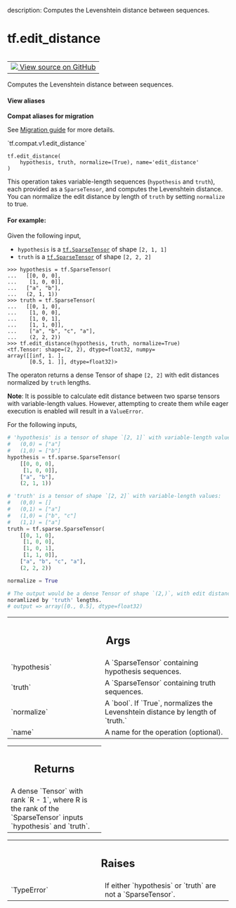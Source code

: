 description: Computes the Levenshtein distance between sequences.

<div itemscope itemtype="http://developers.google.com/ReferenceObject">
<meta itemprop="name" content="tf.edit_distance" />
<meta itemprop="path" content="Stable" />
</div>

# tf.edit_distance

<!-- Insert buttons and diff -->

<table class="tfo-notebook-buttons tfo-api nocontent" align="left">
<td>
  <a target="_blank" href="https://github.com/tensorflow/tensorflow/blob/r2.4/tensorflow/python/ops/array_ops.py#L3620-L3722">
    <img src="https://www.tensorflow.org/images/GitHub-Mark-32px.png" />
    View source on GitHub
  </a>
</td>
</table>



Computes the Levenshtein distance between sequences.

<section class="expandable">
  <h4 class="showalways">View aliases</h4>
  <p>
<b>Compat aliases for migration</b>
<p>See
<a href="https://www.tensorflow.org/guide/migrate">Migration guide</a> for
more details.</p>
<p>`tf.compat.v1.edit_distance`</p>
</p>
</section>

<pre class="devsite-click-to-copy prettyprint lang-py tfo-signature-link">
<code>tf.edit_distance(
    hypothesis, truth, normalize=(True), name='edit_distance'
)
</code></pre>



<!-- Placeholder for "Used in" -->

This operation takes variable-length sequences (`hypothesis` and `truth`),
each provided as a `SparseTensor`, and computes the Levenshtein distance.
You can normalize the edit distance by length of `truth` by setting
`normalize` to true.

#### For example:



Given the following input,
* `hypothesis` is a <a href="../tf/sparse/SparseTensor.md"><code>tf.SparseTensor</code></a> of shape `[2, 1, 1]`
* `truth` is a <a href="../tf/sparse/SparseTensor.md"><code>tf.SparseTensor</code></a> of shape `[2, 2, 2]`

```
>>> hypothesis = tf.SparseTensor(
...   [[0, 0, 0],
...    [1, 0, 0]],
...   ["a", "b"],
...   (2, 1, 1))
>>> truth = tf.SparseTensor(
...   [[0, 1, 0],
...    [1, 0, 0],
...    [1, 0, 1],
...    [1, 1, 0]],
...    ["a", "b", "c", "a"],
...    (2, 2, 2))
>>> tf.edit_distance(hypothesis, truth, normalize=True)
<tf.Tensor: shape=(2, 2), dtype=float32, numpy=
array([[inf, 1. ],
       [0.5, 1. ]], dtype=float32)>
```

The operaton returns a dense Tensor of shape `[2, 2]` with
edit distances normalized by `truth` lengths.

**Note**: It is possible to calculate edit distance between two
sparse tensors with variable-length values. However, attempting to create
them while eager execution is enabled will result in a `ValueError`.

For the following  inputs,

```python
# 'hypothesis' is a tensor of shape `[2, 1]` with variable-length values:
#   (0,0) = ["a"]
#   (1,0) = ["b"]
hypothesis = tf.sparse.SparseTensor(
    [[0, 0, 0],
     [1, 0, 0]],
    ["a", "b"],
    (2, 1, 1))

# 'truth' is a tensor of shape `[2, 2]` with variable-length values:
#   (0,0) = []
#   (0,1) = ["a"]
#   (1,0) = ["b", "c"]
#   (1,1) = ["a"]
truth = tf.sparse.SparseTensor(
    [[0, 1, 0],
     [1, 0, 0],
     [1, 0, 1],
     [1, 1, 0]],
    ["a", "b", "c", "a"],
    (2, 2, 2))

normalize = True

# The output would be a dense Tensor of shape `(2,)`, with edit distances
noramlized by 'truth' lengths.
# output => array([0., 0.5], dtype=float32)
```

<!-- Tabular view -->
 <table class="responsive fixed orange">
<colgroup><col width="214px"><col></colgroup>
<tr><th colspan="2"><h2 class="add-link">Args</h2></th></tr>

<tr>
<td>
`hypothesis`
</td>
<td>
A `SparseTensor` containing hypothesis sequences.
</td>
</tr><tr>
<td>
`truth`
</td>
<td>
A `SparseTensor` containing truth sequences.
</td>
</tr><tr>
<td>
`normalize`
</td>
<td>
A `bool`. If `True`, normalizes the Levenshtein distance by
length of `truth.`
</td>
</tr><tr>
<td>
`name`
</td>
<td>
A name for the operation (optional).
</td>
</tr>
</table>



<!-- Tabular view -->
 <table class="responsive fixed orange">
<colgroup><col width="214px"><col></colgroup>
<tr><th colspan="2"><h2 class="add-link">Returns</h2></th></tr>
<tr class="alt">
<td colspan="2">
A dense `Tensor` with rank `R - 1`, where R is the rank of the
`SparseTensor` inputs `hypothesis` and `truth`.
</td>
</tr>

</table>



<!-- Tabular view -->
 <table class="responsive fixed orange">
<colgroup><col width="214px"><col></colgroup>
<tr><th colspan="2"><h2 class="add-link">Raises</h2></th></tr>

<tr>
<td>
`TypeError`
</td>
<td>
If either `hypothesis` or `truth` are not a `SparseTensor`.
</td>
</tr>
</table>

